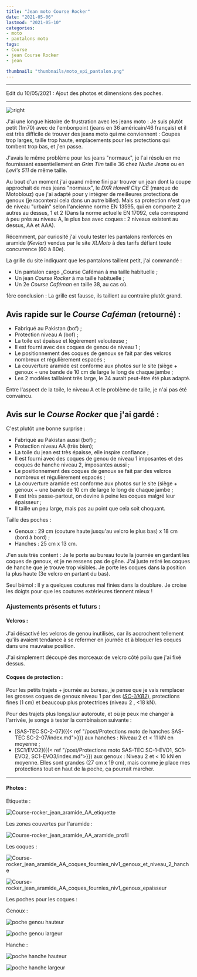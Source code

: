 ```yaml
---
title: "Jean moto Course Rocker"
date: "2021-05-06"
lastmod: "2021-05-10"
categories:
- moto
- pantalons moto
tags: 
- Course
- jean Course Rocker
- jean

thumbnail: "thumbnails/moto_epi_pantalon.png"
---
```


---

Edit du 10/05/2021 : Ajout des photos et dimensions des poches. 

---

![:right](Course-rocker_jean_aramide_AA.jpg)

J'ai une longue histoire de frustration avec les jeans moto : Je suis plutôt petit (1m70) avec de l'embonpoint (jeans en 36 américain/46 français) et il est très difficile de trouver des jeans moto qui me conviennent : Coupes trop larges, taille trop haute, emplacements pour les protections qui tombent trop bas, et j'en passe.

J'avais le même problème pour les jeans "normaux", je l'ai résolu en me fournissant essentiellement en _Grim Tim_ taille 36 chez _Nudie Jeans_ ou en _Levi's 511_ de même taille.

Au bout d'un moment j'ai quand même fini par trouver un jean dont la coupe approchait de mes jeans "normaux", le _DXR Howell City CE_ (marque de Motoblouz) que j'ai adapté pour y intégrer de meilleures protections de genoux (je raconterai cela dans un autre billet). Mais sa protection n'est que de niveau "urbain" selon l'ancienne norme EN 13595, qui en comporte 2 autres au dessus, 1 et 2 (Dans la norme actuelle EN 17092, cela correspond à peu près au niveau A, le plus bas avec coques : 2 niveaux existent au dessus, AA et AAA).

Récemment, par curiosité j'ai voulu tester les pantalons renforcés en aramide (_Kevlar_) vendus par le site _XLMoto_ à des tarifs défiant toute concurrence (60 à 80e).

La grille du site indiquant que les pantalons taillent petit, j'ai commandé :

- Un pantalon cargo _Course Caféman à ma taille habituelle ;
- Un jean _Course Rocker_ à ma taille habituelle ;
- Un 2e _Course Caféman_ en taille 38, au cas où.

1ère conclusion : La grille est fausse, ils taillent au contraire plutôt grand.

Avis rapide sur le _Course Caféman_ (retourné) :
------------------------------------------------

- Fabriqué au Pakistan (bof) ;
- Protection niveau A (bof) ;
- La toile est épaisse et légèrement velouteuse ;
- Il est fourni avec des coques de genou de niveau 1 ;
- Le positionnement des coques de genoux se fait par des velcros nombreux et régulièrement espacés ;
- La couverture aramide est conforme aux photos sur le site (siège + genoux + une bande de 10 cm de large le long de chaque jambe ;
- Les 2 modèles taillaient très large, le 34 aurait peut-être été plus adapté.

Entre l'aspect de la toile, le niveau A et le problème de taille, je n'ai pas été convaincu.

Avis sur le _Course Rocker_ que j'ai gardé :
--------------------------------------------

C'est plutôt une bonne surprise :

- Fabriqué au Pakistan aussi (bof) ;
- Protection niveau AA (très bien);
- La toile du jean est très épaisse, elle inspire confiance ;
- Il est fourni avec des coques de genou de niveau 1 imposantes et des coques de hanche niveau 2, imposantes aussi ;
- Le positionnement des coques de genoux se fait par des velcros nombreux et régulièrement espacés ;
- La couverture aramide est conforme aux photos sur le site (siège + genoux + une bande de 10 cm de large le long de chaque jambe ;
- Il est très passe-partout, on devine à peine les coques malgré leur épaisseur ;
- Il taille un peu large, mais pas au point que cela soit choquant.

Taille des poches :

- Genoux : 29 cm (couture haute jusqu'au velcro le plus bas) x 18 cm (bord à bord) ;
- Hanches : 25 cm x 13 cm.

J'en suis très content : Je le porte au bureau toute la journée en gardant les coques de genoux, et je ne ressens pas de gêne. J'ai juste retiré les coques de hanche que je trouve trop visibles. Je porte les coques dans la position la plus haute (3e velcro en partant du bas).

Seul bémol : Il y a quelques coutures mal finies dans la doublure. Je croise les doigts pour que les coutures extérieures tiennent mieux !

### Ajustements présents et futurs :

#### Velcros : 

J'ai désactivé les velcros de genou inutilisés, car ils accrochent tellement qu'ils avaient tendance à se refermer en journée et à bloquer les coques dans une mauvaise position. 

J'ai simplement découpé des morceaux de velcro côté poilu que j'ai fixé dessus.

#### Coques de protection :

Pour les petits trajets + journée au bureau, je pense que je vais remplacer les grosses coques de genoux niveau 1 par des ([_SC-1/KB2_](https://www.sas-tec.de/en/products/sc-1-kb2-new/)), protections fines (1 cm) et beaucoup plus protectrices (niveau 2 , <18 kN).

Pour des trajets plus longs/sur autoroute, et où je peux me changer à l'arrivée, je songe à tester la combinaison suivante :

- [SAS-TEC SC-2-07]({{< ref "/post/Protections moto de hanches SAS-TEC SC-2-07/index.md">}}) aux hanches : Niveau 2 et < 11 kN en moyenne ;
- [SC1/EVO2]({{< ref "/post/Protections moto SAS-TEC SC-1-EVO1, SC1-EVO2, SC1-EVO3/index.md">}}) aux genoux : Niveau 2 et < 10 kN en moyenne. Elles sont grandes (27 cm x 19 cm), mais comme je place mes protections tout en haut de la poche, ça pourrait marcher.

---
#### Photos :

Etiquette :

![Course-rocker_jean_aramide_AA_etiquette](Course-rocker_jean_aramide_AA_etiquette.jpg)

Les zones couvertes par l'aramide :

![Course-rocker_jean_aramide_AA_aramide_profil](Course-rocker_jean_aramide_AA_aramide_profil.jpg)

Les coques :

![Course-rocker_jean_aramide_AA_coques_fournies_niv1_genoux_et_niveau_2_hanche](Course-rocker_jean_aramide_AA_coques_fournies_niv1_genoux_et_niveau_2_hanche.jpg)

![Course-rocker_jean_aramide_AA_coques_fournies_niv1_genoux_epaisseur](Course-rocker_jean_aramide_AA_coques_fournies_niv1_genoux_epaisseur.jpg)

Les poches pour les coques :

Genoux :

![poche genou hauteur](Course-rocker_jean_aramide_AA_aramide_poche_genou_dimensions_hauteur.jpg)

![poche genou largeur](Course-rocker_jean_aramide_AA_aramide_poche_genou_dimensions_largeur.jpg)

Hanche :

![poche hanche hauteur](Course-rocker_jean_aramide_AA_aramide_poche_hanche_dimensions_hauteur.jpg)

![poche hanche largeur](Course-rocker_jean_aramide_AA_aramide_poche_hanche_dimensions_largeur.jpg)



